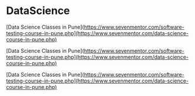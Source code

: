 # DataScience
[Data Science Classes in Pune](https://www.sevenmentor.com/software-testing-course-in-pune.php](https://www.sevenmentor.com/data-science-course-in-pune.php)

[Data Science Classes in Pune](https://www.sevenmentor.com/software-testing-course-in-pune.php](https://www.sevenmentor.com/data-science-course-in-pune.php)

[Data Science Classes in Pune](https://www.sevenmentor.com/software-testing-course-in-pune.php](https://www.sevenmentor.com/data-science-course-in-pune.php)



